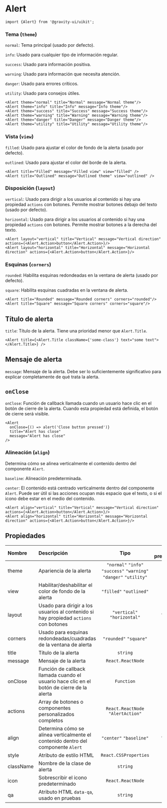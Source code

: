 <!--GITHUB_BLOCK-->

# Alert

<!--/GITHUB_BLOCK-->

```tsx
import {Alert} from '@gravity-ui/uikit';
```

### Tema (`theme`)

`normal`: Tema principal (usado por defecto).

`info`: Usado para cualquier tipo de información regular.

`success`: Usado para información positiva.

`warning`: Usado para información que necesita atención.

`danger`: Usado para errores críticos.

`utility`: Usado para consejos útiles.

<!--LANDING_BLOCK
<ExampleBlock
    code={`
<Alert theme="normal" title="Normal" message="Normal theme" />
<Alert theme="info" title="Info" message="Info theme" />
<Alert theme="success" title="Success" message="Success theme" />
<Alert theme="warning" title="Warning" message="Warning theme" />
<Alert theme="danger" title="Danger" message="Danger theme" />
<Alert theme="utility" title="utility" message="Utility theme" />
`}>
    <UIKit.Alert theme="normal" title="Normal" message="Normal theme" />
    <UIKit.Alert theme="info" title="Info" message="Info theme" />
    <UIKit.Alert theme="success" title="Success" message="Success theme" />
    <UIKit.Alert theme="warning" title="Warning" message="Warning theme" />
    <UIKit.Alert theme="danger" title="Danger" message="Danger theme" />
    <UIKit.Alert theme="utility" title="Utility" message="Utility theme" />
</ExampleBlock>
LANDING_BLOCK-->

<!--GITHUB_BLOCK-->

```tsx
<Alert theme="normal" title="Normal" message="Normal theme"/>
<Alert theme="info" title="Info" message="Info theme"/>
<Alert theme="success" title="Success" message="Success theme"/>
<Alert theme="warning" title="Warning" message="Warning theme"/>
<Alert theme="danger" title="Danger" message="Danger theme"/>
<Alert theme="utility" title="Utility" message="Utility theme"/>
```

<!--/GITHUB_BLOCK-->

### Vista (`view`)

`filled`: Usado para ajustar el color de fondo de la alerta (usado por defecto).

`outlined`: Usado para ajustar el color del borde de la alerta.

<!--LANDING_BLOCK
<ExampleBlock
    code={`
<Alert title="Filled" message="Filled view" view="filled" />
<Alert title="Outlined" message="Outlined theme" view="outlined" />
`}
>
    <UIKit.Alert title="Filled" message="Filled view" view="filled" />
    <UIKit.Alert title="Outlined" message="Outlined theme" view="outlined" />
</ExampleBlock>
LANDING_BLOCK-->

<!--GITHUB_BLOCK-->

```
<Alert title="Filled" message="Filled view" view="filled" />
<Alert title="Outlined" message="Outlined theme" view="outlined" />
```

<!--/GITHUB_BLOCK-->

### Disposición (`layout`)

`vertical`: Usado para dirigir a los usuarios al contenido si hay una propiedad `actions` con botones. Permite mostrar botones debajo del texto (usado por defecto).

`horizontal`: Usado para dirigir a los usuarios al contenido si hay una propiedad `actions` con botones. Permite mostrar botones a la derecha del texto.

<!--LANDING_BLOCK
<ExampleBlock
    code={`
<Alert layout="vertical" title="Vertical" message="Vertical direction" actions={<Alert.Action>button</Alert.Action>} />
<Alert layout="horizontal" title="Horizontal" message="Horizontal direction" actions={<Alert.Action>button</Alert.Action>} />
`}>
    <UIKit.Alert layout="vertical" title="Vertical" message="Vertical direction" actions={<UIKit.Alert.Action>button</UIKit.Alert.Action>} />
    <UIKit.Alert layout="horizontal" title="Horizontal" message="Horizontal direction" actions={<UIKit.Alert.Action>button</UIKit.Alert.Action>} />
</ExampleBlock>
LANDING_BLOCK-->

<!--GITHUB_BLOCK-->

```tsx
<Alert layout="vertical" title="Vertical" message="Vertical direction" actions={<Alert.Action>button</Alert.Action>}/>
<Alert layout="horizontal" title="Horizontal" message="Horizontal direction" actions={<Alert.Action>button</Alert.Action>}/>
```

<!--/GITHUB_BLOCK-->

### Esquinas (`corners`)

`rounded`: Habilita esquinas redondeadas en la ventana de alerta (usado por defecto).

`square`: Habilita esquinas cuadradas en la ventana de alerta.

<!--LANDING_BLOCK
<ExampleBlock
    code={`
<Alert title="Rounded" message="Rounded corners" corners="rounded"  />
<Alert title="Square" message="Square corners" corners="square" />
`}
>
    <UIKit.Alert title="Rounded" message="Rounded corners" corners="rounded"  />
    <UIKit.Alert title="Square" message="Square corners" corners="square" />
</ExampleBlock>
LANDING_BLOCK-->

<!--GITHUB_BLOCK-->

```tsx
<Alert title="Rounded" message="Rounded corners" corners="rounded"/>
<Alert title="Square" message="Square corners" corners="square"/>
```

<!--/GITHUB_BLOCK-->

## Título de alerta

`title`: Título de la alerta. Tiene una prioridad menor que `Alert.Title`.

<!--LANDING_BLOCK
<ExampleBlock
    code={`
<Alert title={<Alert.Title className={'some-class'} text="some text"></Alert.Title>} />
`}
>
    <UIKit.Alert title={<UIKit.Alert.Title className={'some-class'} text="some text"></UIKit.Alert.Title>} />
</ExampleBlock>
LANDING_BLOCK-->

<!--GITHUB_BLOCK-->

```tsx
<Alert title={<Alert.Title className={'some-class'} text="some text"></Alert.Title>} />
```

<!--/GITHUB_BLOCK-->

## Mensaje de alerta

`message`: Mensaje de la alerta. Debe ser lo suficientemente significativo para explicar completamente de qué trata la alerta.

## `onClose`

`onClose`: Función de callback llamada cuando un usuario hace clic en el botón de cierre de la alerta. Cuando esta propiedad está definida, el botón de cierre será visible.

<!--LANDING_BLOCK
<ExampleBlock
    code={`
<Alert onClose={() => alert('Close button pressed')} title="Alert has close" message="Alert has close" />
`}
>
    <UIKit.Alert onClose={() => alert('Close button pressed')} title="Alert has close" message="Alert has close" />
</ExampleBlock>
LANDING_BLOCK-->

<!--GITHUB_BLOCK-->

```tsx
<Alert
  onClose={() => alert('Close button pressed')}
  title="Alert has close"
  message="Alert has close"
/>
```

<!--/GITHUB_BLOCK-->

### Alineación (`align`)

Determina cómo se alinea verticalmente el contenido dentro del componente `Alert`.

`baseline`: Alineación predeterminada.

`center`: El contenido está centrado verticalmente dentro del componente `Alert`. Puede ser útil si las acciones ocupan más espacio que el texto, o si el icono debe estar en el medio del contenido.

<!--LANDING_BLOCK
<ExampleBlock
    code={`
<Alert align="baseline" theme="info" title="Baseline" message="Baseline align" actions={<Alert.Action>button</Alert.Action>} />
<Alert align="center" theme="info" title="Center" message="Center align" actions={<Alert.Action>button</Alert.Action>} align="center"/>
`}>
    <UIKit.Alert align="baseline" theme="info" title="Baseline" message="Baseline align" actions={<UIKit.Alert.Action>button</UIKit.Alert.Action>} />
    <UIKit.Alert align="center" theme="info" title="Center" message="Center align" actions={<UIKit.Alert.Action>button</UIKit.Alert.Action>} align="center"/>
</ExampleBlock>
LANDING_BLOCK-->

<!--GITHUB_BLOCK-->

```tsx
<Alert align="vertical" title="Vertical" message="Vertical direction" actions={<Alert.Action>button</Alert.Action>}/>
<Alert align="horizontal" title="Horizontal" message="Horizontal direction" actions={<Alert.Action>button</Alert.Action>}/>
```

<!--/GITHUB_BLOCK-->

## Propiedades

| Nombre    | Descripción                                                                                |                                Tipo                                | Valor predeterminado |
| :-------- | :----------------------------------------------------------------------------------------- | :----------------------------------------------------------------: | :------------------: |
| theme     | Apariencia de la alerta                                                                    | `"normal"` `"info"` `"success"` `"warning"` `"danger"` `"utility"` |      `"normal"`      |
| view      | Habilitar/deshabilitar el color de fondo de la alerta                                      |                      `"filled"` `"outlined"`                       |      `"filled"`      |
| layout    | Usado para dirigir a los usuarios al contenido si hay propiedad `actions` con botones      |                    `"vertical"` `"horizontal"`                     |     `"vertical"`     |
| corners   | Usado para esquinas redondeadas/cuadradas de la ventana de alerta                          |                       `"rounded"` `"square"`                       |     `"rounded"`      |
| title     | Título de la alerta                                                                        |                              `string`                              |                      |
| message   | Mensaje de la alerta                                                                       |                         `React.ReactNode`                          |                      |
| onClose   | Función de callback llamada cuando el usuario hace clic en el botón de cierre de la alerta |                             `Function`                             |                      |
| actions   | Array de botones o componentes personalizados completos                                    |                 `React.ReactNode` `"AlertAction"`                  |                      |
| align     | Determina cómo se alinea verticalmente el contenido dentro del componente `Alert`          |                      `"center"` `"baseline"`                       |     `"baseline"`     |
| style     | Atributo de estilo HTML                                                                    |                       `React.CSSProperties`                        |                      |
| className | Nombre de la clase de alerta                                                               |                              `string`                              |                      |
| icon      | Sobrescribir el icono predeterminado                                                       |                         `React.ReactNode`                          |                      |
| qa        | Atributo HTML `data-qa`, usado en pruebas                                                  |                              `string`                              |                      |
